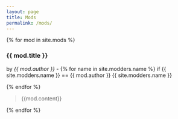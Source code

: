 ```yaml
---
layout: page
title: Mods
permalink: /mods/
---
```

 {% for mod in site.mods %}

### **{{ mod.title }}** 

by *{{ mod.author }}* - 
{% for name in site.modders.name %} 
if {{ site.modders.name }} == {{ mod.author }}
    {{ site.modders.name }}

{% endfor %}

 > {{mod.content}}

 {% endfor %}
